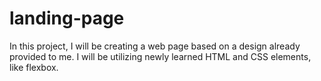 # landing-page
In this project, I will be creating a web page based on a design already provided to me. I will be utilizing newly learned HTML and CSS elements, like flexbox.
